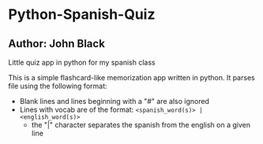 # Python-Spanish-Quiz
## Author: John Black

Little quiz app in python for my spanish class

This is a simple flashcard-like memorization app written in python.
It parses file using the following format:

- Blank lines and lines beginning with a "#" are also ignored
- Lines with vocab are of the format: `<spanish_word(s)> | <english_word(s)>`
    - the "|" character separates the spanish from the english on a given line
